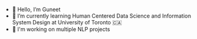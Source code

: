 - 👋 Hello, I’m Guneet
- 🌱 I’m currently learning Human Centered Data Science and Information System Design at University of Toronto 🇨🇦
- 💞️ I'm working on multiple NLP projects

